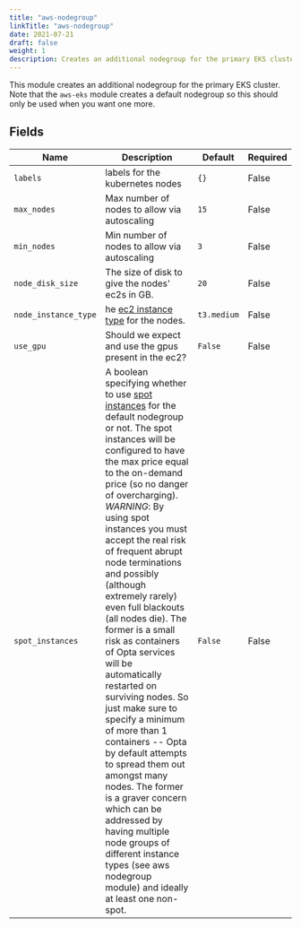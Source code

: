```yaml
---
title: "aws-nodegroup"
linkTitle: "aws-nodegroup"
date: 2021-07-21
draft: false
weight: 1
description: Creates an additional nodegroup for the primary EKS cluster.
---
```


This module creates an additional nodegroup for the primary EKS cluster. Note that the
`aws-eks` module creates a default nodegroup so this should only be used when
you want one more.


## Fields


| Name      | Description | Default | Required |
| ----------- | ----------- | ------- | -------- |
| `labels` | labels for the kubernetes nodes | `{}` | False |
| `max_nodes` | Max number of nodes to allow via autoscaling | `15` | False |
| `min_nodes` | Min number of nodes to allow via autoscaling | `3` | False |
| `node_disk_size` | The size of disk to give the nodes' ec2s in GB. | `20` | False |
| `node_instance_type` | he [ec2 instance type](https://aws.amazon.com/ec2/instance-types/) for the nodes. | `t3.medium` | False |
| `use_gpu` | Should we expect and use the gpus present in the ec2? | `False` | False |
| `spot_instances` | A boolean specifying whether to use [spot instances](https://aws.amazon.com/ec2/spot/) for the default nodegroup or not. The spot instances will be configured to have the max price equal to the on-demand price (so no danger of overcharging). _WARNING_: By using spot instances you must accept the real risk of frequent abrupt node terminations and possibly (although extremely rarely) even full blackouts (all nodes die). The former is a small risk as containers of Opta services will be automatically restarted on surviving nodes. So just make sure to specify a minimum of more than 1 containers -- Opta by default attempts to spread them out amongst many nodes. The former is a graver concern which can be addressed by having multiple node groups of different instance types (see aws nodegroup module) and ideally at least one non-spot.  | `False` | False |
